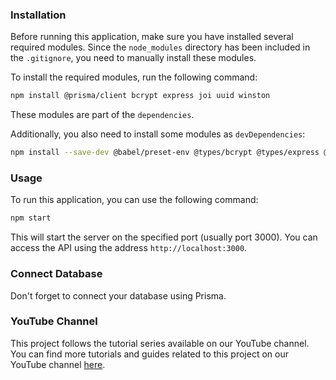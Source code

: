 ### Installation

Before running this application, make sure you have installed several required modules. Since the `node_modules` directory has been included in the `.gitignore`, you need to manually install these modules.

To install the required modules, run the following command:

```bash
npm install @prisma/client bcrypt express joi uuid winston
```

These modules are part of the `dependencies`.

Additionally, you also need to install some modules as `devDependencies`:

```bash
npm install --save-dev @babel/preset-env @types/bcrypt @types/express @types/jest @types/uuid babel-jest jest nodemon prisma
```

### Usage

To run this application, you can use the following command:

```bash
npm start
```

This will start the server on the specified port (usually port 3000). You can access the API using the address `http://localhost:3000`.

### Connect Database

Don't forget to connect your database using Prisma.

### YouTube Channel

This project follows the tutorial series available on our YouTube channel. You can find more tutorials and guides related to this project on our YouTube channel [here](https://www.youtube.com/watch?v=6v8JXecArqE).
